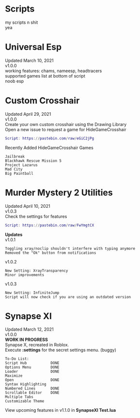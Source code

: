 # Scripts  
my scripts n shit  
yea  
  
# Universal Esp  
Updated March 10, 2021  
v1.0.0  
working features: chams, nameesp, headtracers  
supported games list at bottom of script  
noob esp  

# Custom Crosshair  
Updated April 29, 2021  
v1.0.0  
Create your own custom crosshair using the Drawing Library  
Open a new issue to request a game for HideGameCrosshair  
```lua
Script: https://pastebin.com/raw/eGiC2jPg
```  
Recently Added HideGameCrosshair Games
```
Jailbreak
Blackhawk Rescue Mission 5
Project Lazarus
Mad City
Big Paintball
```
  
# Murder Mystery 2 Utilities  
Updated April 10, 2021  
v1.0.3  
Check the settings for features  
```lua
Script: https://pastebin.com/raw/FwYmgtCX
```   
**Updates**  
v1.0.1  
```
Toggling xray/noclip shouldn't interfere with typing anymore
Removed the "Ok" button from notifications
```  
v1.0.2  
```
New Setting: XrayTransparency
Minor improvements
```   
v1.0.3  
```
New Setting: InfiniteJump
Script will now check if you are using an outdated version
```  
  
# Synapse XI  
Updated March 12, 2021  
v1.0.0   
**WORK IN PROGRESS**  
Synapse X, recreated in Roblox.  
Execute **:settings** for the secret settings menu. (buggy)  
```
To-Do List:
Script Hub           DONE
Options Menu         DONE
Loader               DONE
Maximize             
Open                 DONE
Syntax Highlighting  
Numbered Lines       DONE
Scrollable Editor    DONE
Multiple Tabs        
Customizable Theme   
```  
View upcoming features in v1.1.0 in **SynapseXI Test.lua**  

